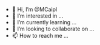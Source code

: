 - 👋 Hi, I’m @MCaipl
- 👀 I’m interested in ...
- 🌱 I’m currently learning ...
- 💞️ I’m looking to collaborate on ...
- 📫 How to reach me ...

<!---
MCaipl/MCaipl is a ✨ special ✨ repository because its `README.md` (this file) appears on your GitHub profile.
You can click the Preview link to take a look at your changes.
--->
